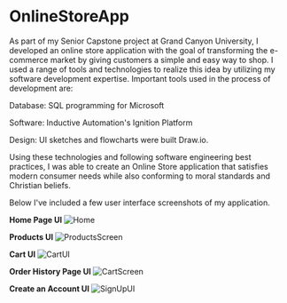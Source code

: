 # OnlineStoreApp

As part of my Senior Capstone project at Grand Canyon University, I developed an online store application with the goal of transforming the e-commerce market by giving customers a simple and easy way to shop. I used a range of tools and technologies to realize this idea by utilizing my software development expertise. Important tools used in the process of development are:

Database: SQL programming for Microsoft 

Software: Inductive Automation's Ignition Platform

Design: UI sketches and flowcharts were built Draw.io.

Using these technologies and following software engineering best practices, I was able to create an Online Store application that satisfies modern consumer needs while also conforming to moral standards and Christian beliefs.

Below I've included a few user interface screenshots of my application.

**Home Page UI**
![Home](https://github.com/mmarian0143/OnlineStoreApp/assets/82545182/50fc78dc-c869-4b45-a651-0bccbf3478ea)

**Products UI**
![ProductsScreen](https://github.com/mmarian0143/OnlineStoreApp/assets/82545182/81e21797-6d74-40b9-8109-0d5f1bcb9f78)

**Cart UI**
![CartUI](https://github.com/mmarian0143/OnlineStoreApp/assets/82545182/34bfb400-e745-4799-a0ca-9d7843d05e07)

**Order History Page UI**
![CartScreen](https://github.com/mmarian0143/OnlineStoreApp/assets/82545182/095279b4-e0c5-42a2-b9a5-ad689f9155b7)

**Create an Account UI**
![SignUpUI](https://github.com/mmarian0143/OnlineStoreApp/assets/82545182/091e0517-2694-4a03-b13a-d5e5f6ab1b5b)
